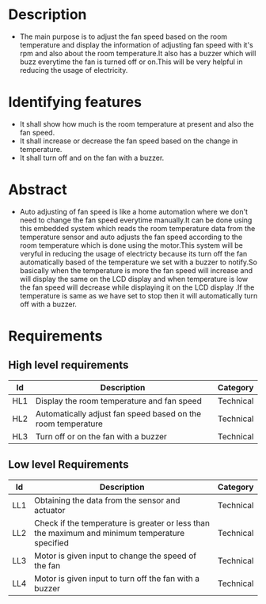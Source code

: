 # Description 
* The main purpose is to adjust the fan speed based on the room temperature and display the information of adjusting fan speed with it's rpm and also about the room temperature.It also has a buzzer which will buzz everytime the fan is turned off or on.This will be very helpful in reducing the usage of electricity.
# Identifying features
* It shall show how much is the room temperature at present and also the fan speed.
* It shall increase or decrease the fan speed based on the change in temperature.
* It shall turn off and on the fan with a buzzer.
# Abstract
* Auto adjusting of fan speed is like a home automation where we don't need to change the fan speed everytime manually.It can be done using this embedded system which reads the room temperature data from the temperature sensor and auto adjusts the fan speed according to the room temperature which is done using the motor.This system will be veryful in reducing the usage of electricty because its turn off the fan automatically based of the temperature we set with a buzzer to notify.So basically when the temperature is more the fan speed will increase and will display the same on the LCD display and when temperature is low the fan speed will decrease while displaying it on the LCD display .If the temperature is same as we have set to stop then it will automatically turn off with a buzzer. 
# Requirements
## High level requirements
| Id | Description | Category | 
|----|-------------|---------|
|HL1|Display the room temperature and fan speed|Technical|
|HL2|Automatically adjust fan speed based on the room temperature | Technical|
|HL3|Turn off or on the fan with a buzzer |Technical|

## Low level Requirements
| Id | Description | Category |
|----|-------------|---------|
|LL1|Obtaining the data from the sensor and actuator |Technical|
|LL2|Check if the temperature is greater or less than the maximum and minimum temperature specified|Technical|
|LL3|Motor is given input to change the speed of the fan|Technical|
|LL4|Motor is given input to turn off the fan with a buzzer|Technical|
